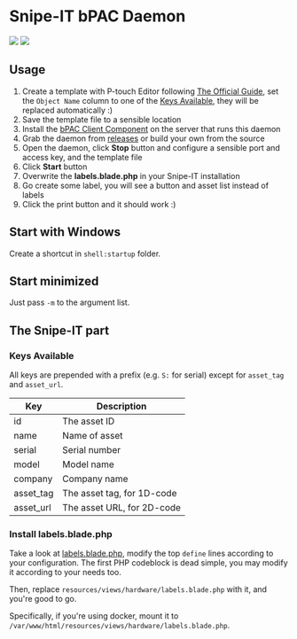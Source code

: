 # Snipe-IT bPAC Daemon

![](https://img.shields.io/github/license/xWTF/SnipeIT-bPAC)
![](https://img.shields.io/badge/It%20Works-On%20My%20Machine%E2%84%A2%EF%B8%8F-green)

## Usage

1. Create a template with P-touch Editor following [The Official Guide](https://support.brother.com/g/s/es/dev/en/bpac/use/editor/index.html), set the `Object Name` column to one of the [Keys Available](#Keys-Available), they will be replaced automatically :)
1. Save the template file to a sensible location
1. Install the [bPAC Client Component](https://support.brother.com/g/s/es/dev/en/bpac/download/index.html#client) on the server that runs this daemon
1. Grab the daemon from [releases](https://github.com/xWTF/SnipeIT-bPAC/releases) or build your own from the source
1. Open the daemon, click **Stop** button and configure a sensible port and access key, and the template file
1. Click **Start** button
1. Overwrite the **labels.blade.php** in your Snipe-IT installation
1. Go create some label, you will see a button and asset list instead of labels
1. Click the print button and it should work :)

## Start with Windows

Create a shortcut in `shell:startup` folder.

## Start minimized

Just pass `-m` to the argument list.

## The Snipe-IT part

### Keys Available

All keys are prepended with a prefix (e.g. `S:` for serial) except for `asset_tag` and `asset_url`.

| Key       | Description                |
| --------- | -------------------------- |
| id        | The asset ID               |
| name      | Name of asset              |
| serial    | Serial number              |
| model     | Model name                 |
| company   | Company name               |
| asset_tag | The asset tag, for 1D-code |
| asset_url | The asset URL, for 2D-code |

### Install labels.blade.php

Take a look at [labels.blade.php](./labels.blade.php), modify the top `define` lines according to your configuration. The first PHP codeblock is dead simple, you may modify it according to your needs too.

Then, replace `resources/views/hardware/labels.blade.php` with it, and you're good to go.

Specifically, if you're using docker, mount it to `/var/www/html/resources/views/hardware/labels.blade.php`.
